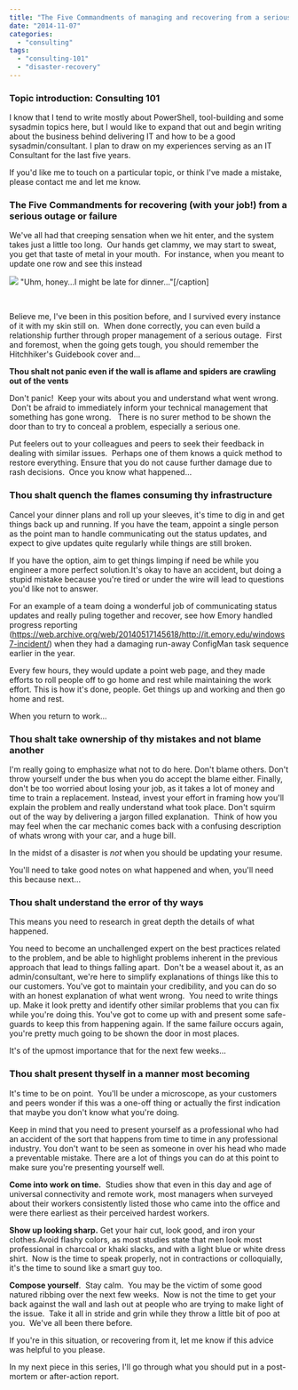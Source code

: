 ```yaml
---
title: "The Five Commandments of managing and recovering from a serious outage (with your job!)"
date: "2014-11-07"
categories: 
  - "consulting"
tags: 
  - "consulting-101"
  - "disaster-recovery"
---
```


### Topic introduction: Consulting 101

I know that I tend to write mostly about PowerShell, tool-building and some sysadmin topics here, but I would like to expand that out and begin writing about the business behind delivering IT and how to be a good sysadmin/consultant. I plan to draw on my experiences serving as an IT Consultant for the last five years.

If you'd like me to touch on a particular topic, or think I've made a mistake, please contact me and let me know.

### The Five Commandments for recovering (with your job!) from a serious outage or failure

We've all had that creeping sensation when we hit enter, and the system takes just a little too long.  Our hands get clammy, we may start to sweat, you get that taste of metal in your mouth.  For instance, when you meant to update one row and see this instead

![](https://foxdeploy.files.wordpress.com/2014/11/runawayquery.png) "Uhm, honey...I might be late for dinner..."\[/caption\]

 

Believe me, I've been in this position before, and I survived every instance of it with my skin still on.  When done correctly, you can even build a relationship further through proper management of a serious outage.  First and foremost, when the going gets tough, you should remember the Hitchhiker's Guidebook cover and...

**Thou shalt not panic even if the wall is aflame and spiders are crawling out of the vents**

Don't panic!  Keep your wits about you and understand what went wrong.  Don't be afraid to immediately inform your technical management that something has gone wrong.   There is no surer method to be shown the door than to try to conceal a problem, especially a serious one.

Put feelers out to your colleagues and peers to seek their feedback in dealing with similar issues.  Perhaps one of them knows a quick method to restore everything. Ensure that you do not cause further damage due to rash decisions.  Once you know what happened...

### Thou shalt quench the flames consuming thy infrastructure

Cancel your dinner plans and roll up your sleeves, it's time to dig in and get things back up and running. If you have the team, appoint a single person as the point man to handle communicating out the status updates, and expect to give updates quite regularly while things are still broken.

If you have the option, aim to get things limping if need be while you engineer a more perfect solution.It's okay to have an accident, but doing a stupid mistake because you're tired or under the wire will lead to questions you'd like not to answer.

For an example of a team doing a wonderful job of communicating status updates and really puling together and recover, see how Emory handled progress reporting (https://web.archive.org/web/20140517145618/http://it.emory.edu/windows7-incident/) when they had a damaging run-away ConfigMan task sequence earlier in the year.

Every few hours, they would update a point web page, and they made efforts to roll people off to go home and rest while maintaining the work effort. This is how it's done, people. Get things up and working and then go home and rest.

When you return to work…

### Thou shalt take ownership of thy mistakes and not blame another

I'm really going to emphasize what not to do here. Don't blame others. Don't throw yourself under the bus when you do accept the blame either. Finally, don't be too worried about losing your job, as it takes a lot of money and time to train a replacement. Instead, invest your effort in framing how you'll explain the problem and really understand what took place. Don't squirm out of the way by delivering a jargon filled explanation.  Think of how you may feel when the car mechanic comes back with a confusing description of whats wrong with your car, and a huge bill.

In the midst of a disaster is _not_ when you should be updating your resume.

You'll need to take good notes on what happened and when, you'll need this because next…

### Thou shalt understand the error of thy ways

This means you need to research in great depth the details of what happened.

You need to become an unchallenged expert on the best practices related to the problem, and be able to highlight problems inherent in the previous approach that lead to things falling apart.  Don't be a weasel about it, as an admin/consultant, we're here to simplify explanations of things like this to our customers. You've got to maintain your credibility, and you can do so with an honest explanation of what went wrong.  You need to write things up. Make it look pretty and identify other similar problems that you can fix while you're doing this. You've got to come up with and present some safe-guards to keep this from happening again. If the same failure occurs again, you're pretty much going to be shown the door in most places.

It's of the upmost importance that for the next few weeks…

### Thou shalt present thyself in a manner most becoming

It's time to be on point.  You'll be under a microscope, as your customers and peers wonder if this was a one-off thing or actually the first indication that maybe you don't know what you're doing.

Keep in mind that you need to present yourself as a professional who had an accident of the sort that happens from time to time in any professional industry. You don't want to be seen as someone in over his head who made a preventable mistake. There are a lot of things you can do at this point to make sure you're presenting yourself well.

**Come into work on time.**  Studies show that even in this day and age of universal connectivity and remote work, most managers when surveyed about their workers consistently listed those who came into the office and were there earliest as their perceived hardest workers.

**Show up looking sharp.** Get your hair cut, look good, and iron your clothes.Avoid flashy colors, as most studies state that men look most professional in charcoal or khaki slacks, and with a light blue or white dress shirt.  Now is the time to speak properly, not in contractions or colloquially, it's the time to sound like a smart guy too.

**Compose yourself**.  Stay calm.  You may be the victim of some good natured ribbing over the next few weeks.  Now is not the time to get your back against the wall and lash out at people who are trying to make light of the issue.  Take it all in stride and grin while they throw a little bit of poo at you.  We've all been there before.

If you're in this situation, or recovering from it, let me know if this advice was helpful to you please.

In my next piece in this series, I'll go through what you should put in a post-mortem or after-action report.
